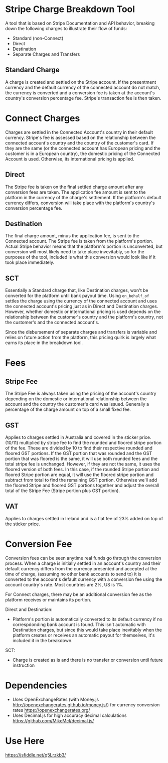 # Stripe Charge Breakdown Tool

A tool that is based on Stripe Documentation and API behavior, breaking down the following charges to illustrate their flow of funds:

- Standard (non-Connect)
- Direct
- Destination
- Separate Charges and Transfers
 

## Standard Charge

A charge is created and settled on the Stripe account. If the presentment currency and the default currency of the connected account do not match, the currency is converted and a conversion fee is taken at the account's country's conversion percentage fee. Stripe's transaction fee is then taken.


# Connect Charges

Charges are settled in the Connected Account's country in their default currency. Stripe's fee is assessed based on the relationship between the connected account's country and the country of the customer's card. If they are the same (or the connected account has European pricing and the customer is in a European country), the domestic pricing of the Connected Account is used. Otherwise, its international pricing is applied.

## Direct

The Stripe fee is taken on the final settled charge amount after any conversion fees are taken. The application fee amount is sent to the platform in the currency of the charge's settlement. If the platform's default currency differs, conversion will take place with the platform's country's conversion percentage fee.

## Destination

The final charge amount, minus the application fee, is sent to the Connected account. The Stripe fee is taken from the platform's portion. Actual Stripe behavior means that the platform's portion is unconverted, but conversion will most likely need to take place invevitably, so for the purposes of the tool, included is what this conversion would look like if it took place immediately.

## SCT

Essentially a Standard charge that, like Destination charges, won't be converted for the platform until bank payout time. Using `on_behalf_of` settles the charge using the currency of the connected account and uses the connected account's pricing just as in Direct and Destination charges. However, whether domestic or international pricing is used depends on the relationship between the customer's country and the platform's country, not the customer's and the connected account's.

Since the disbursement of separate charges and transfers is variable and relies on future action from the platform, this pricing quirk is largely what earns its place in the breakdown tool.

# Fees

## Stripe Fee

The Stripe Fee is always taken using the pricing of the account's country depending on the domestic or international relationship between the account and the country the customer's card was issued. Generally a percentage of the charge amount on top of a small fixed fee.

## GST

Applies to charges settled in Australia and covered in the sticker price. (10/11) multiplied by stripe fee to find the rounded and floored stripe portion of the fee. These are divided by 10 to find their respective rounded and floored GST portions. If the GST portion that was rounded and the GST portion that was floored is the same, it will use both rounded fees and the total stripe fee is unchanged. However, if they are not the same, it uses the floored version of both fees. In this case, if the rounded Stripe portion and floored Stripe portion are equal, it will use the floored stripe portion and subtract from total to find the remaining GST portion. Otherwise we'll add the floored Stripe and floored GST portions together and adjust the overall total of the Stripe Fee (Stripe portion plus GST portion).

## VAT

Applies to charges settled in Ireland and is a flat fee of 23% added on top of the sticker price.

# Conversion Fee

Conversion fees can be seen anytime real funds go through the conversion process. When a charge is initially settled in an account's country and their default currency differs from the currency presented and accepted at the time of charge, (assuming no other bank accounts to send to) it is converted to the account's default currency with a conversion fee using the account country's rate. Most countries are 2%, US is 1%.

For Connect charges, there may be an additional conversion fee as the platform receives or maintains its portion.

Direct and Destination:
- Platform's portion is automatically converted to its default currency if no correspdonding bank account is found. This isn't automatic with Destination charges, but since this would take place inevitably when the platform creates or receives an automatic payout for themselves, it's included it in the breakdown.

SCT:
- Charge is created as is and there is no transfer or conversion until future instruction


# Dependencies

- Uses OpenExchangeRates (with Money.js http://openexchangerates.github.io/money.js/) for currency conversion rates https://openexchangerates.org/
- Uses Decimal.js for high accuracy decimal calculations https://github.com/MikeMcl/decimal.js/

# Use Here

https://jsfiddle.net/q5Lrzkb3/
